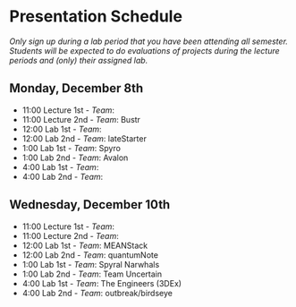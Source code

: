 Presentation Schedule
=====================
*Only sign up during a lab period that you have been attending all semester. Students will be expected to do evaluations of projects during the lecture periods and (only) their assigned lab.*


Monday, December 8th
-------------------

  * 11:00 Lecture 1st - *Team*: 
  * 11:00 Lecture 2nd - *Team*: Bustr 
  * 12:00 Lab 1st - *Team*: 
  * 12:00 Lab 2nd - *Team*: lateStarter
  * 1:00 Lab 1st - *Team*: Spyro 
  * 1:00 Lab 2nd - *Team*: Avalon
  * 4:00 Lab 1st - *Team*: 
  * 4:00 Lab 2nd - *Team*:


Wednesday, December 10th
-----------------------

  * 11:00 Lecture 1st - *Team*: 
  * 11:00 Lecture 2nd - *Team*: 
  * 12:00 Lab 1st - *Team*: MEANStack
  * 12:00 Lab 2nd - *Team*: quantumNote
  * 1:00 Lab 1st - *Team*: Spyral Narwhals
  * 1:00 Lab 2nd - *Team*: Team Uncertain
  * 4:00 Lab 1st - *Team*: The Engineers (3DEx)
  * 4:00 Lab 2nd - *Team*: outbreak/birdseye
